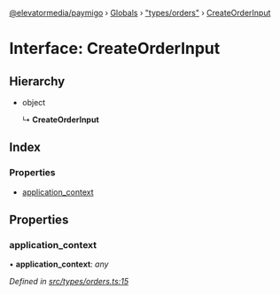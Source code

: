 [@elevatormedia/paymigo](../README.md) › [Globals](../globals.md) › ["types/orders"](../modules/_types_orders_.md) › [CreateOrderInput](_types_orders_.createorderinput.md)

# Interface: CreateOrderInput

## Hierarchy

-   object

    ↳ **CreateOrderInput**

## Index

### Properties

-   [application_context](_types_orders_.createorderinput.md#application_context)

## Properties

### application_context

• **application_context**: _any_

_Defined in [src/types/orders.ts:15](https://github.com/ELEVATORmedia/paymigo/blob/6591146/src/types/orders.ts#L15)_
